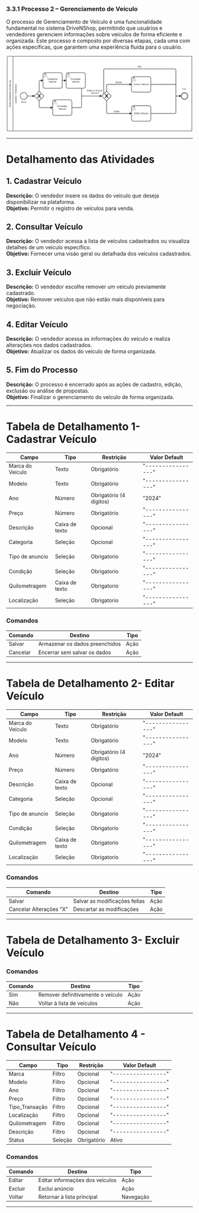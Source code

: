 ### 3.3.1 Processo 2 – Gerenciamento de Veículo

O processo de Gerenciamento de Veículo é uma funcionalidade fundamental no sistema DriveNShop, permitindo que usuários e vendedores gerenciem informações sobre veículos de forma eficiente e organizada. Este processo é composto por diversas etapas, cada uma com ações específicas, que garantem uma experiência fluida para o usuário.

![Exemplo de um Modelo BPMN do PROCESSO 1](images/CadastroVeiculos1.png "Modelo BPMN do Processo 1.")

---

# Detalhamento das Atividades

## 1. Cadastrar Veículo
**Descrição:** O vendedor insere os dados do veículo que deseja disponibilizar na plataforma.  
**Objetivo:** Permitir o registro de veículos para venda.


## 2. Consultar Veículo
**Descrição:** O vendedor acessa a lista de veículos cadastrados ou visualiza detalhes de um veículo específico.  
**Objetivo:** Fornecer uma visão geral ou detalhada dos veículos cadastrados.


## 3. Excluir Veículo
**Descrição:** O vendedor escolhe remover um veículo previamente cadastrado.  
**Objetivo:** Remover veículos que não estão mais disponíveis para negociação.



## 4. Editar Veículo
**Descrição:** O vendedor acessa as informações do veículo e realiza alterações nos dados cadastrados.  
**Objetivo:** Atualizar os dados do veículo de forma organizada.



## 5. Fim do Processo
**Descrição:** O processo é encerrado após as ações de cadastro, edição, exclusão ou análise de propostas.  
**Objetivo:** Finalizar o gerenciamento do veículo de forma organizada.

---


# Tabela de Detalhamento 1- Cadastrar Veículo

| **Campo**            | **Tipo**         | **Restrição**           | **Valor Default**  |
|-----------------------|------------------|-------------------------|--------------------|
| Marca do Veículo      | Texto            | Obrigatório             | "----------------" |
| Modelo                | Texto            | Obrigatório             | "----------------" |
| Ano                  | Número           | Obrigatório (4 dígitos) | "2024"            |
| Preço                 | Número           | Obrigatório             | "----------------" |
| Descrição             | Caixa de texto   | Opcional                | "----------------" |
| Categoria             | Seleção   | Opcional                | "----------------" |
| Tipo de anuncio            | Seleção   | Obrigatorio               | "----------------" |
| Condição             | Seleção   | Obrigatorio                | "----------------" |
| Quilometragem             | Caixa de texto   | Obrigatorio               | "----------------" |
| Localização             | Seleção   | Obrigatorio                | "----------------" |

### Comandos

| **Comando**   | **Destino**                      | **Tipo**  |
|---------------|----------------------------------|-----------|
| Salvar        | Armazenar os dados preenchidos   | Ação      |
| Cancelar      | Encerrar sem salvar os dados     | Ação      |

---

# Tabela de Detalhamento 2- Editar Veículo

| **Campo**            | **Tipo**         | **Restrição**           | **Valor Default**  |
|-----------------------|------------------|-------------------------|--------------------|
| Marca do Veículo      | Texto            | Obrigatório             | "----------------" |
| Modelo                | Texto            | Obrigatório             | "----------------" |
| Ano                  | Número           | Obrigatório (4 dígitos) | "2024"            |
| Preço                 | Número           | Obrigatório             | "----------------" |
| Descrição             | Caixa de texto   | Opcional                | "----------------" |
| Categoria             | Seleção   | Opcional                | "----------------" |
| Tipo de anuncio            | Seleção   | Obrigatorio               | "----------------" |
| Condição             | Seleção   | Obrigatorio                | "----------------" |
| Quilometragem             | Caixa de texto   | Obrigatorio               | "----------------" |
| Localização             | Seleção   | Obrigatorio                | "----------------" |

### Comandos

| **Comando**   | **Destino**                      | **Tipo**  |
|---------------|----------------------------------|-----------|
| Salvar     | Salvar as modificações feitas    | Ação      |
| Cancelar Alterações "X"      | Descartar as modificações        | Ação      |

---

# Tabela de Detalhamento 3- Excluir Veículo

### Comandos

| **Comando**       | **Destino**                      | **Tipo**  |
|-------------------|----------------------------------|-----------|
| Sim| Remover definitivamente o veículo| Ação      |
| Não          | Voltar à lista de veículos       | Ação      |

---

# Tabela de Detalhamento 4 - Consultar Veículo

| **Campo**            | **Tipo**         | **Restrição**            | **Valor Default**  |
|-----------------------|------------------|-------------------------|--------------------|
| Marca                 | Filtro           | Opcional                | "----------------" |
| Modelo                | Filtro           | Opcional                | "----------------" |
| Ano                  | Filtro           | Opcional                 | "----------------" |
| Preço                  | Filtro           | Opcional                 | "----------------" |
| Tipo_Transação               | Filtro           | Opcional                 | "----------------" |
| Localização               | Filtro           | Opcional                 | "----------------" |
| Quilometragem               | Filtro           | Opcional                 | "----------------" |
| Descrição                | Filtro           | Opcional                 | "----------------" |
| Status               | Seleção          | Obrigatório                | Ativo |

### Comandos

| **Comando**   | **Destino**                      | **Tipo**       |
|---------------|----------------------------------|----------------|
| Editar   | Editar informações dos veículos        | Ação      |
| Excluir  | Exclui anúncio            | Ação | 
| Voltar         | Retornar à lista principal       | Navegação      |

---


